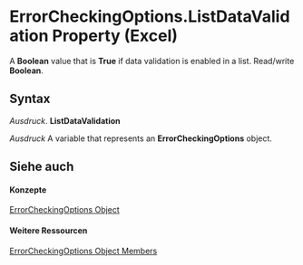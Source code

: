 
# ErrorCheckingOptions.ListDataValidation Property (Excel)

A  **Boolean** value that is **True** if data validation is enabled in a list. Read/write **Boolean**.


## Syntax

 _Ausdruck_. **ListDataValidation**

 _Ausdruck_ A variable that represents an **ErrorCheckingOptions** object.


## Siehe auch


#### Konzepte


[ErrorCheckingOptions Object](f62d3b08-a08f-d028-8e33-4bfd8799dc44.md)
#### Weitere Ressourcen


[ErrorCheckingOptions Object Members](http://msdn.microsoft.com/library/257ede5e-bbc2-2da7-d2e1-f62ff0f02512%28Office.15%29.aspx)